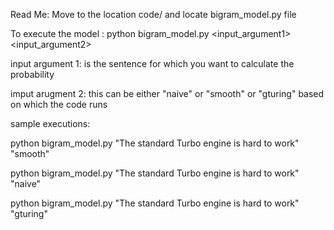 
Read Me:
Move to the location code/  and locate bigram_model.py file

To execute the model : python bigram_model.py <input_argument1> <input_argument2>

input argument 1: is the sentence for which you want to calculate the probability

imput arugment 2: this can be either "naive" or "smooth" or "gturing" based on which the code runs

sample executions:

python bigram_model.py "The standard Turbo engine is hard to work" "smooth" 

python bigram_model.py "The standard Turbo engine is hard to work" "naive" 

python bigram_model.py "The standard Turbo engine is hard to work" "gturing" 
